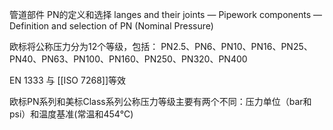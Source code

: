 管道部件 PN的定义和选择
langes and their joints — Pipework components — Definition and selection of PN (Nominal Pressure)

欧标将公称压力分为​​12个等级​​，包括：
PN2.5、PN6、PN10、PN16、PN25、PN40、PN63、PN100、PN160、PN250、PN320、PN400​​ 

EN 1333 与 [[ISO 7268]]等效

欧标PN系列和美标Class系列公称压力等级主要有两个不同：压力单位（bar和psi）和温度基准(常温和454℃)